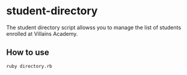 # student-directory

The student directory script allowss you to manage the list of students enrolled at Villains Academy.

## How to use

```shell
ruby directory.rb
```

